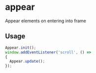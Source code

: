 # appear
Appear elements on entering into frame

## Usage

```js
Appear.init();
window.addEventListener('scroll', () => 
{
  Appear.update();
});
```
